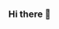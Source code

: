 ### Hi there 👋

<!--
**ShadmanRohan/ShadmanRohan** is a ✨ _special_ ✨ repository because its `README.md` (this file) appears on your GitHub profile.
Hi 👋. I'm Rohan. I am a computer science grad interested in engineering, research and development. My primary interests span across artificial intelligence, deep learning and statistical analysis. My core skills are **PyTorch and Python**.


- 🔭 I’m currently working on ...
- 🌱 I’m currently learning ...
- 👯 I’m looking to collaborate on ...
- 🤔 I’m looking for help with ...
- 💬 Ask me about ...
- 📫 How to reach me: ...
- 😄 Pronouns: ...
- ⚡ Fun fact: ...
-->
